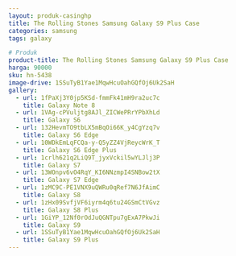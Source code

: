 ```yaml
---
layout: produk-casinghp
title: The Rolling Stones Samsung Galaxy S9 Plus Case
categories: samsung
tags: galaxy

# Produk
product-title: The Rolling Stones Samsung Galaxy S9 Plus Case
harga: 90000
sku: hn-5438
image-drive: 1SSuTyB1Yae1MqwHcuOahGQfOj6Uk2SaH
gallery:
  - url: 1fPaXj3Y0jp5KSd-fmmFk41mH9ra2uc7c
    title: Galaxy Note 8
  - url: 1VAg-cPVuljtg8AJl_ZICWePRrYPbXhLd
    title: Galaxy S6
  - url: 132HevmTO9tbLX5mBqOi66K_y4CgYzq7v
    title: Galaxy S6 Edge
  - url: 10WDkEmLqFCQa-y-Q5yZZ4VjReycWrK_T
    title: Galaxy S6 Edge Plus
  - url: 1crlh621q2LiQ9T_jyxVckil5wYLJlj3P
    title: Galaxy S7
  - url: 13WOnpv6vO4RqY_KI6NNzmpI4SNBow2tX
    title: Galaxy S7 Edge
  - url: 1zMC9C-PE1VNX9uQWRu0qRef7N6JfAimC
    title: Galaxy S8
  - url: 1zHx09SvfjVF6iyrm4q6tu24GSmCtVGvz
    title: Galaxy S8 Plus
  - url: 1GiYP_12Nf0rOdJuQGNTpu7gExA7PkwJi
    title: Galaxy S9
  - url: 1SSuTyB1Yae1MqwHcuOahGQfOj6Uk2SaH
    title: Galaxy S9 Plus
---
```

